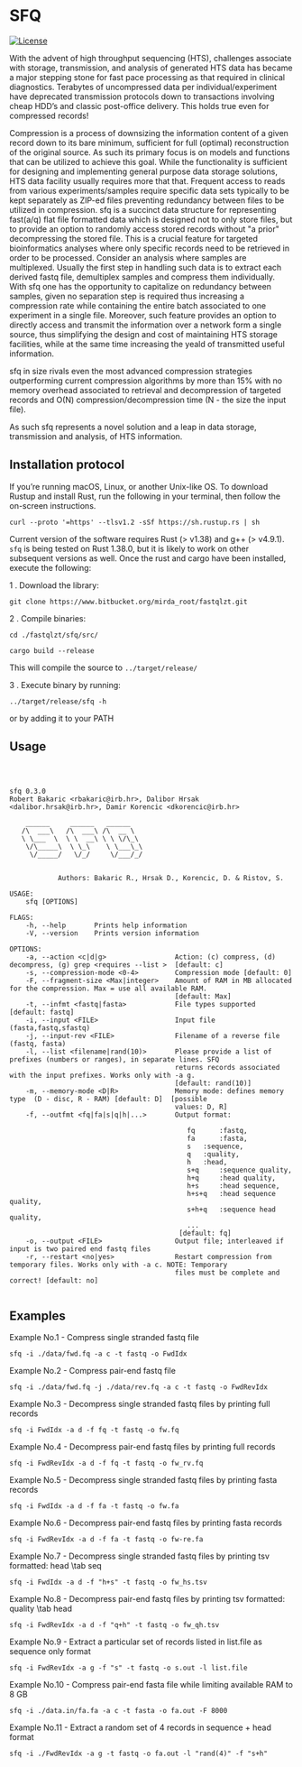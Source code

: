# SFQ

[![License](https://img.shields.io/crates/l/rustc-serialize/0.3.24)]( )



With the advent of high throughput sequencing (HTS), challenges associate with storage, transmission, and analysis of generated HTS data has became a major stepping stone for fast pace processing as that required in clinical diagnostics. Terabytes of uncompressed data per individual/experiment have deprecated transmission protocols down to transactions involving cheap HDD’s and classic post-office delivery. This holds true even for compressed records!

Compression is a process of downsizing the information content of a given record down to its bare minimum, sufficient for full (optimal) reconstruction of the original source. As such its primary focus is on models and functions that can be utilized to achieve this goal. While the functionality is sufficient for designing and implementing general purpose data storage solutions, HTS data facility usually requires more that that. Frequent access to reads from various experiments/samples require specific data sets typically to be kept separately as ZIP-ed files preventing redundancy between files to be utilized in compression. sfq is a succinct data structure for representing fast(a/q) flat file formatted data which is designed not to only store files, but to provide an option to randomly access stored records without "a prior" decompressing the stored file. This is a crucial feature for targeted bioinformatics analyses where only specific records need to be retrieved in order to be processed. Consider an analysis where samples are multiplexed. Usually the first step in handling such data is to extract each derived fastq file, demultiplex samples and compress them individually. With sfq one has the opportunity to capitalize on redundancy between samples, given no separation step is required thus increasing a compression rate while containing the entire batch associated to one experiment in a single file. Moreover, such feature provides an option to directly access and transmit the information over a network form a single source, thus simplifying the design and cost of maintaining HTS storage facilities, while at the same time increasing the yeald of transmitted useful information.

sfq in size rivals even the most advanced compression strategies outperforming current compression algorithms by more than 15% with no memory overhead associated to retrieval and decompression of targeted records and O(N) compression/decompression time (N - the size the input file).

As such sfq represents a novel solution and a leap in data storage, transmission and analysis, of HTS information.


## Installation protocol


If you’re running macOS, Linux, or another Unix-like OS. To download Rustup and install Rust, run the following in your terminal, then follow the on-screen instructions.
```
curl --proto '=https' --tlsv1.2 -sSf https://sh.rustup.rs | sh
```
Current version of the software requires Rust (> v1.38) and g++ (> v4.9.1). `sfq` is being tested on Rust 1.38.0, but it is likely to work on other subsequent versions as well. Once the rust and cargo have been installed, execute the following:

 1 . Download the library:

```
git clone https://www.bitbucket.org/mirda_root/fastqlzt.git
```
 2 . Compile binaries:


```
cd ./fastqlzt/sfq/src/

cargo build --release
```

This will compile the source to `../target/release/`

 3 . Execute binary by running:

```
../target/release/sfq -h
```
or by adding it to your PATH

## Usage

```



sfq 0.3.0
Robert Bakaric <rbakaric@irb.hr>, Dalibor Hrsak <dalibor.hrsak@irb.hr>, Damir Korencic <dkorencic@irb.hr>
 	
    ______     ______   ______    	
   /\  ___\   /\  ___\ /\  __ \   	
   \ \___  \  \ \  __\ \ \ \/\_\  	
    \/\_____\  \ \_\    \ \___\_\ 	
     \/_____/   \/_/     \/___/_/ 	
                                  	
                                                      	
            Authors: Bakaric R., Hrsak D., Korencic, D. & Ristov, S.

USAGE:
    sfq [OPTIONS]

FLAGS:
    -h, --help       Prints help information
    -V, --version    Prints version information

OPTIONS:
    -a, --action <c|d|g>                 Action: (c) compress, (d) decompress, (g) grep <requires --list >  [default: c]
    -s, --compression-mode <0-4>         Compression mode [default: 0]
    -F, --fragment-size <Max|integer>    Amount of RAM in MB allocated for the compression. Max = use all available RAM.
                                         [default: Max]
    -t, --infmt <fastq|fasta>            File types supported [default: fastq]
    -i, --input <FILE>                   Input file (fasta,fastq,sfastq)
    -j, --input-rev <FILE>               Filename of a reverse file (fastq, fasta)
    -l, --list <filename|rand(10)>       Please provide a list of prefixes (numbers or ranges), in separate lines. SFQ
                                         returns records associated with the input prefixes. Works only with -a g.
                                         [default: rand(10)]
    -m, --memory-mode <D|R>              Memory mode: defines memory type  (D - disc, R - RAM) [default: D]  [possible
                                         values: D, R]
    -f, --outfmt <fq|fa|s|q|h|...>       Output format: 
                                          
                                         	fq   	:fastq, 
                                         	fa  	:fasta, 
                                         	s  	:sequence, 
                                         	q  	:quality, 
                                         	h  	:head, 
                                         	s+q  	:sequence quality, 
                                         	h+q  	:head quality, 
                                         	h+s  	:head sequence, 
                                         	h+s+q  	:head sequence quality, 
                                         	s+h+q  	:sequence head quality, 
                                         	...
                                          [default: fq]
    -o, --output <FILE>                  Output file; interleaved if input is two paired end fastq files
    -r, --restart <no|yes>               Restart compression from temporary files. Works only with -a c. NOTE: Temporary
                                         files must be complete and correct! [default: no]


```

## Examples

Example No.1 - Compress single stranded fastq file

```
sfq -i ./data/fwd.fq -a c -t fastq -o FwdIdx
```

Example No.2 - Compress pair-end fastq file

```
sfq -i ./data/fwd.fq -j ./data/rev.fq -a c -t fastq -o FwdRevIdx
```

Example No.3 - Decompress single stranded fastq files by printing full records

```
sfq -i FwdIdx -a d -f fq -t fastq -o fw.fq
```

Example No.4 - Decompress pair-end fastq files by printing full records

```
sfq -i FwdRevIdx -a d -f fq -t fastq -o fw_rv.fq
```

Example No.5 - Decompress single stranded fastq files by printing fasta records

```
sfq -i FwdIdx -a d -f fa -t fastq -o fw.fa
```

Example No.6 - Decompress pair-end fastq files by printing fasta records

```
sfq -i FwdRevIdx -a d -f fa -t fastq -o fw-re.fa
```

Example No.7 - Decompress single stranded fastq files by printing tsv formatted: head \\tab seq

```
sfq -i FwdIdx -a d -f "h+s" -t fastq -o fw_hs.tsv
```

Example No.8 - Decompress pair-end fastq files by printing tsv formatted: quality \\tab head

```
sfq -i FwdRevIdx -a d -f "q+h" -t fastq -o fw_qh.tsv
```

Example No.9 - Extract a particular set of records listed in list.file as sequence only format

```
sfq -i FwdRevIdx -a g -f "s" -t fastq -o s.out -l list.file
```

Example No.10 - Compress pair-end fasta file while limiting available RAM to 8 GB

```
sfq -i ./data.in/fa.fa -a c -t fasta -o fa.out -F 8000
```

Example No.11 - Extract a random set of 4 records in sequence + head  format

```
sfq -i ./FwdRevIdx -a g -t fastq -o fa.out -l "rand(4)" -f "s+h"
```



